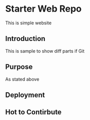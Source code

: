 # Starter Web Repo

This is simple website

## Introduction

This is sample to show diff parts if Git

## Purpose

As stated above

## Deployment

## Hot to Contirbute